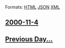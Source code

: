 
Formats: [HTML](2000/11/4/index.html)  [JSON](2000/11/4/index.json)  [XML](2000/11/4/index.xml)  

## [2000-11-4](/news/2000/11/4/index.md)

## [Previous Day...](/news/2000/11/3/index.md)

